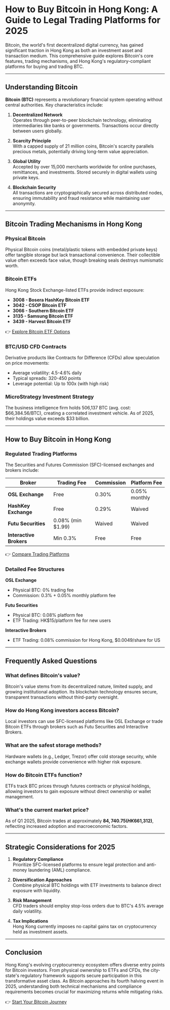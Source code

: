 # How to Buy Bitcoin in Hong Kong: A Guide to Legal Trading Platforms for 2025

Bitcoin, the world's first decentralized digital currency, has gained significant traction in Hong Kong as both an investment asset and transaction medium. This comprehensive guide explores Bitcoin's core features, trading mechanisms, and Hong Kong's regulatory-compliant platforms for buying and trading BTC.

---

## Understanding Bitcoin

**Bitcoin (BTC)** represents a revolutionary financial system operating without central authorities. Key characteristics include:

1. **Decentralized Network**  
   Operates through peer-to-peer blockchain technology, eliminating intermediaries like banks or governments. Transactions occur directly between users globally.

2. **Scarcity Principle**  
   With a capped supply of 21 million coins, Bitcoin's scarcity parallels precious metals, potentially driving long-term value appreciation.

3. **Global Utility**  
   Accepted by over 15,000 merchants worldwide for online purchases, remittances, and investments. Stored securely in digital wallets using private keys.

4. **Blockchain Security**  
   All transactions are cryptographically secured across distributed nodes, ensuring immutability and fraud resistance while maintaining user anonymity.

---

## Bitcoin Trading Mechanisms in Hong Kong

### Physical Bitcoin  
Physical Bitcoin coins (metal/plastic tokens with embedded private keys) offer tangible storage but lack transactional convenience. Their collectible value often exceeds face value, though breaking seals destroys numismatic worth.

### Bitcoin ETFs  
Hong Kong Stock Exchange-listed ETFs provide indirect exposure:
- **3008 - Bosera HashKey Bitcoin ETF**  
- **3042 - CSOP Bitcoin ETF**  
- **3066 - Southern Bitcoin ETF**  
- **3135 - Samsung Bitcoin ETF**  
- **3439 - Harvest Bitcoin ETF**  

👉 [Explore Bitcoin ETF Options](https://bit.ly/okx-bonus)

### BTC/USD CFD Contracts  
Derivative products like Contracts for Difference (CFDs) allow speculation on price movements:
- Average volatility: 4.5-4.6% daily  
- Typical spreads: 320-450 points  
- Leverage potential: Up to 100x (with high risk)

### MicroStrategy Investment Strategy  
The business intelligence firm holds 506,137 BTC (avg. cost: $66,384.56/BTC), creating a correlated investment vehicle. As of 2025, their holdings value exceeds $33 billion.

---

## How to Buy Bitcoin in Hong Kong

### Regulated Trading Platforms  
The Securities and Futures Commission (SFC)-licensed exchanges and brokers include:

| **Broker**          | **Trading Fee** | **Commission** | **Platform Fee**         |
|---------------------|-----------------|----------------|--------------------------|
| **OSL Exchange**    | Free            | 0.30%          | 0.05% monthly            |
| **HashKey Exchange**| Free            | 0.29%          | Waived                   |
| **Futu Securities** | 0.08% (min $1.99) | Waived      | Waived                   |
| **Interactive Brokers** | Min 0.3%    | Free           | Free                     |

👉 [Compare Trading Platforms](https://bit.ly/okx-bonus)

### Detailed Fee Structures

**OSL Exchange**  
- Physical BTC: 0% trading fee  
- Commission: 0.3% + 0.05% monthly platform fee

**Futu Securities**  
- Physical BTC: 0.08% platform fee  
- ETF Trading: HK$15/platform fee for new users

**Interactive Brokers**  
- ETF Trading: 0.08% commission for Hong Kong, $0.0049/share for US

---

## Frequently Asked Questions

### What defines Bitcoin's value?  
Bitcoin's value stems from its decentralized nature, limited supply, and growing institutional adoption. Its blockchain technology ensures secure, transparent transactions without third-party oversight.

### How do Hong Kong investors access Bitcoin?  
Local investors can use SFC-licensed platforms like OSL Exchange or trade Bitcoin ETFs through brokers such as Futu Securities and Interactive Brokers.

### What are the safest storage methods?  
Hardware wallets (e.g., Ledger, Trezor) offer cold storage security, while exchange wallets provide convenience with higher risk exposure.

### How do Bitcoin ETFs function?  
ETFs track BTC prices through futures contracts or physical holdings, allowing investors to gain exposure without direct ownership or wallet management.

### What's the current market price?  
As of Q1 2025, Bitcoin trades at approximately **$84,740.75 (HK$661,312)**, reflecting increased adoption and macroeconomic factors.

---

## Strategic Considerations for 2025

1. **Regulatory Compliance**  
   Prioritize SFC-licensed platforms to ensure legal protection and anti-money laundering (AML) compliance.

2. **Diversification Approaches**  
   Combine physical BTC holdings with ETF investments to balance direct exposure with liquidity.

3. **Risk Management**  
   CFD traders should employ stop-loss orders due to BTC's 4.5% average daily volatility.

4. **Tax Implications**  
   Hong Kong currently imposes no capital gains tax on cryptocurrency held as investment assets.

---

## Conclusion

Hong Kong's evolving cryptocurrency ecosystem offers diverse entry points for Bitcoin investors. From physical ownership to ETFs and CFDs, the city-state's regulatory framework supports secure participation in this transformative asset class. As Bitcoin approaches its fourth halving event in 2025, understanding both technical mechanisms and compliance requirements becomes crucial for maximizing returns while mitigating risks.

👉 [Start Your Bitcoin Journey](https://bit.ly/okx-bonus)